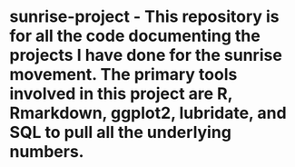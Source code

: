 # sunrise-project - This repository is for all the code documenting the projects I have done for the sunrise movement. The primary tools involved in this project are R, Rmarkdown, ggplot2, lubridate, and SQL to pull all the underlying numbers.  
